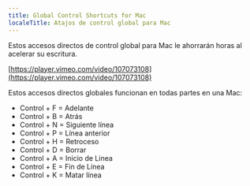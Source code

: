 ```yaml
---
title: Global Control Shortcuts for Mac
localeTitle: Atajos de control global para Mac
---
```

Estos accesos directos de control global para Mac le ahorrarán horas al acelerar su escritura.

[https://player.vimeo.com/video/107073108](https://player.vimeo.com/video/107073108)

Estos accesos directos globales funcionan en todas partes en una Mac:

*   Control + F = Adelante
*   Control + B = Atrás
*   Control + N = Siguiente línea
*   Control + P = Línea anterior
*   Control + H = Retroceso
*   Control + D = Borrar
*   Control + A = Inicio de Linea
*   Control + E = Fin de Línea
*   Control + K = Matar línea
